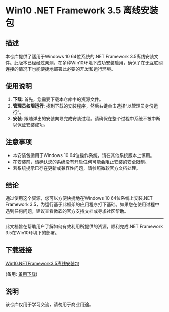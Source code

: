 # Win10 .NET Framework 3.5 离线安装包

## 描述
本仓库提供了适用于Windows 10 64位系统的.NET Framework 3.5离线安装文件。此版本已经经过亲测，在多种Win10环境下成功安装启用，确保了在无互联网连接的情况下也能便捷地部署此必要的开发和运行环境。

## 使用说明
1. **下载**: 首先，您需要下载本仓库中的资源文件。
2. **管理员权限运行**: 找到下载的安装程序，然后右键单击选择“以管理员身份运行”。
3. **安装**: 跟随弹出的安装向导完成安装过程。请确保在整个过程中系统不被中断以保证安装成功。
   
## 注意事项
- 本安装包适用于Windows 10 64位操作系统，请在其他系统版本上慎用。
- 在安装前，请确认您的系统没有开启任何可能会阻止安装的安全限制。
- 若系统提示已存在更新或兼容性问题，请参照微软官方文档处理。

## 结论
通过使用这个资源，您可以方便快捷地在Windows 10 64位系统上安装.NET Framework 3.5，为运行基于此框架的应用程序打下基础。如果您在使用过程中遇到任何问题，建议查看微软的官方支持文档或寻求社区帮助。

---

此文档旨在帮助用户了解如何有效利用所提供的资源，顺利完成.NET Framework 3.5在Win10环境下的部署。

## 下载链接
[Win10.NETFramework3.5离线安装包](https://pan.quark.cn/s/8a6326d6ec15) 

(备用: [备用下载](https://pan.baidu.com/s/1AkIl5cPE_B7YXG24W5GIPQ?pwd=1234))

## 说明

该仓库仅用于学习交流，请勿用于商业用途。
